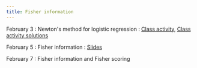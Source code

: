 ```yaml
---
title: Fisher information
---
```


February 3
: Newton's method for logistic regression
  : [Class activity](https://sta711-s25.github.io/class_activities/ca_lecture_8.html), [Class activity solutions](https://sta711-s25.github.io/class_activities/ca_lecture_8_solutions.html)
  
February 5
: Fisher information
  : [Slides](https://sta711-s25.github.io/slides/lecture_8.pdf)

February 7
: Fisher information and Fisher scoring